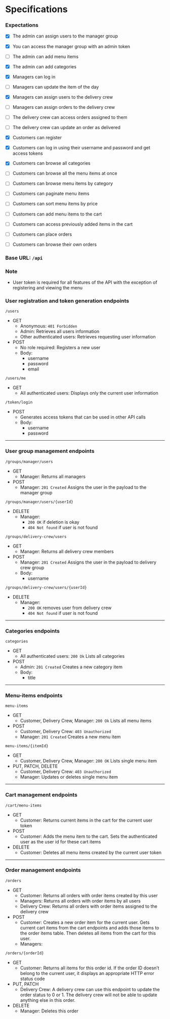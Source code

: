 # Specifications

### Expectations
- [x] The admin can assign users to the manager group

- [x] You can access the manager group with an admin token

- [ ] The admin can add menu items 

- [x] The admin can add categories

- [x] Managers can log in 

- [ ] Managers can update the item of the day

- [x] Managers can assign users to the delivery crew

- [ ] Managers can assign orders to the delivery crew

- [ ] The delivery crew can access orders assigned to them

- [ ] The delivery crew can update an order as delivered

- [x] Customers can register

- [x] Customers can log in using their username and password and get access tokens

- [x] Customers can browse all categories 

- [ ] Customers can browse all the menu items at once

- [ ] Customers can browse menu items by category

- [ ] Customers can paginate menu items

- [ ] Customers can sort menu items by price

- [ ] Customers can add menu items to the cart

- [ ] Customers can access previously added items in the cart

- [ ] Customers can place orders

- [ ] Customers can browse their own orders

### Base URL: `/api`

### Note
- User token is required for all features of the API with the exception of registering and viewing the menu

### User registration and token generation endpoints

`/users`
- GET
    - Anonymous: `401 Forbidden`
    - Admin: Retrieves all users information
    - Other authenticated users: Retrieves requesting user information
- POST
    - No role required: Registers a new user
    - Body:
        - username
        - password
        - email

`/users/me`
- GET
    - All authenticated users: Displays only the current user information

`/token/login`
- POST
    - Generates access tokens that can be used in other API calls
    - Body:
        - username
        - password

---

### User group management endpoints

`/groups/manager/users`
- GET
    - Manager: Returns all managers
- POST
    - Manager: `201 Created` Assigns the user in the payload to the manager group

`/groups/manager/users/{userId}`
- DELETE
    - Manager:
        - `200 OK` if deletion is okay
        - `404 Not found` if user is not found

`/groups/delivery-crew/users`
- GET
    - Manager: Returns all delivery crew members
- POST
    - Manager: `201 Created` Assigns the user in the payload to delivery crew group
    - Body:
        - username

`/groups/delivery-crew/users/{userId}`
- DELETE
    - Manager:
        - `200 OK` removes user from delivery crew
        - `404 Not found` if user is not found

---

### Categories endpoints

`categories`
- GET
    - All authenticated users: `200 Ok` Lists all categories
- POST
    - Admin: `201 Created` Creates a new category item
    - Body:
        - title

---

### Menu-items endpoints

`menu-items`
- GET
    - Customer, Delivery Crew, Manager: `200 Ok` Lists all menu items
- POST
    - Customer, Delivery Crew: `403 Unauthorized`
    - Manager: `201 Created` Creates a new menu item

`menu-items/{itemId}`
- GET
    - Customer, Delivery Crew, Manager: `200 OK` Lists single menu item
- PUT, PATCH, DELETE
    - Customer, Delivery Crew: `403 Unauthorized`
    - Manager: Updates or deletes single menu item
---

### Cart management endpoints

`/cart/menu-items`
- GET
    - Customer: Returns current items in the cart for the current user token
- POST
    - Customer: Adds the menu item to the cart. Sets the authenticated user as the user id for these cart items
- DELETE
    - Customer: Deletes all menu items created by the current user token

---

### Order management endpoints

`/orders`
- GET
    - Customer: Returns all orders with order items created by this user
    - Managers: Returns all orders with order items by all users
    - Delivery Crew: Returns all orders with order items assigned to the delivery crew
- POST
    - Customer: Creates a new order item for the current user. Gets current cart items from the cart endpoints and adds those items to the order items table. Then deletes all items from the cart for this user.
    - Managers: 

`/orders/{orderId}`
- GET
    - Customer: Returns all items for this order id. If the order ID doesn’t belong to the current user, it displays an appropriate HTTP error status code
- PUT, PATCH
    - Delivery Crew: A delivery crew can use this endpoint to update the order status to 0 or 1. The delivery crew will not be able to update anything else in this order.
- DELETE
    - Manager: Deletes this order

